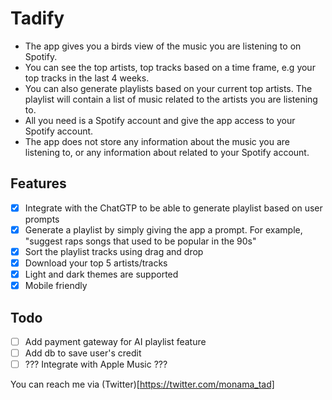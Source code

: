# Tadify

- The app gives you a birds view of the music you are listening to on Spotify.
- You can see the top artists, top tracks based on a time frame, e.g your top tracks in the last 4 weeks.
- You can also generate playlists based on your current top artists. The playlist will contain a list of music related to the artists you are listening to.
- All you need is a Spotify account and give the app access to your Spotify account.
- The app does not store any information about the music you are listening to, or any information about related to your Spotify account.

## Features

- [x] Integrate with the ChatGTP to be able to generate playlist based on user prompts
- [x] Generate a playlist by simply giving the app a prompt. For example, "suggest raps songs that used to be popular in the 90s"
- [x] Sort the playlist tracks using drag and drop
- [x] Download your top 5 artists/tracks
- [x] Light and dark themes are supported
- [x] Mobile friendly

## Todo

- [ ] Add payment gateway for AI playlist feature
- [ ] Add db to save user's credit
- [ ] ??? Integrate with Apple Music ???

You can reach me via (Twitter)[https://twitter.com/monama_tad]
